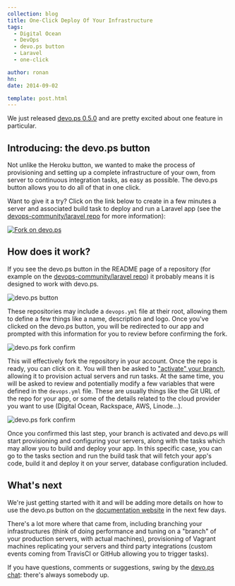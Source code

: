 ```yaml
---
collection: blog
title: One-Click Deploy Of Your Infrastructure
tags:
  - Digital Ocean
  - DevOps
  - devo.ps button
  - Laravel
  - one-click

author: ronan
hn:
date: 2014-09-02

template: post.html
---
```


We just released [devo.ps 0.5.0](http://devo.ps/blog/releasing-devops-0.5.0/) and are pretty excited about one feature in particular.

## Introducing: the devo.ps button

Not unlike the Heroku button, we wanted to make the process of provisioning and setting up a complete infrastructure of your own, from server to continuous integration tasks, as easy as possible. The devo.ps button allows you to do all of that in one click.

Want to give it a try? Click on the link below to create in a few minutes a server and associated build task to deploy and run a Laravel app (see the [devops-community/laravel repo](https://github.com/devops-community/laravel) for more information):

<a href='https://app.devo.ps/#/fork?git_url=https://github.com/devops-community/laravel' target='_blank'>![Fork on devo.ps](https://app.devo.ps/assets/images/fork.png)</a>

## How does it work?

If you see the devo.ps button in the README page of a repository (for example on the [devops-community/laravel repo](https://github.com/devops-community/laravel)) it probably means it is designed to work with devo.ps.

![devo.ps button](http://devo.ps/images/posts/github-laravel-repo.png)

These repositories may include a `devops.yml` file at their root, allowing them to define a few things like a name, description and logo. Once you've clicked on the devo.ps button, you will be redirected to our app and prompted with this information for you to review before confirming the fork.

![devo.ps fork confirm](http://devo.ps/images/posts/devops-fork-confirm.png)

This will effectively fork the repository in your account. Once the repo is ready, you can click on it. You will then be asked to ["activate" your branch](http://docs.devo.ps/manual/git-repositories/#branches), allowing it to provision actual servers and run tasks. At the same time, you will be asked to review and potentially modify a few variables that were defined in the `devops.yml` file. These are usually things like the Git URL of the repo for your app, or some of the details related to the cloud provider you want to use (Digital Ocean, Rackspace, AWS, Linode...).

![devo.ps fork confirm](http://devo.ps/images/posts/devops-activate-confirm.png)

Once you confirmed this last step, your branch is activated and devo.ps will start provisioning and configuring your servers, along with the tasks which may allow you to build and deploy your app. In this specific case, you can go to the tasks section and run the build task that will fetch your app's code, build it and deploy it on your server, database configuration included.

## What's next

We're just getting started with it and will be adding more details on how to use the devo.ps button on the [documentation website](http://docs.devo.ps) in the next few days.

There's a lot more where that came from, including branching your infrastructures (think of doing performance and tuning on a "branch" of your production servers, with actual machines), provisioning of Vagrant machines replicating your servers and third party integrations (custom events coming from TravisCI or GitHub allowing you to trigger tasks).

If you have questions, comments or suggestions, swing by the [devo.ps chat](https://www.hipchat.com/gyHEHtsXZ): there's always somebody up.
